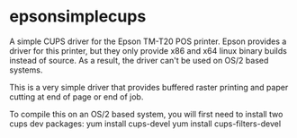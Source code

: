 # epsonsimplecups
A simple CUPS driver for the Epson TM-T20 POS printer.
Epson provides a driver for this printer, but they only provide x86 and x64 linux binary builds instead of source. As a result, the driver can't be used on OS/2 based systems.

This is a very simple driver that provides buffered raster printing and paper cutting at end of page or end of job.

To compile this on an OS/2 based system, you will first need to install two cups dev packages:
yum install cups-devel
yum install cups-filters-devel
